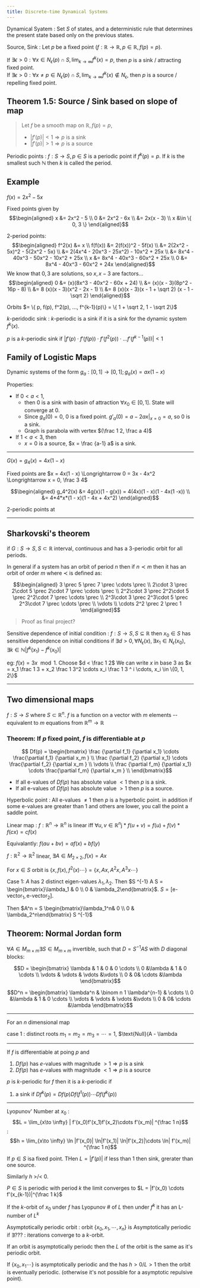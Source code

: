```yaml
---
title: Discrete-time Dynamical Systems
---
```


Dynamical Syatem 
: Set $S$ of states, and a deterministic rule that determines the present state
  based only on the previous states. 

Source, Sink
: Let $p$ be a fixed point ($f: \mathbb R \to \mathbb R, p \in \mathbb R, f(p) = p$).

  If  $\exists \epsilon > 0 : \forall x \in N_\epsilon(p) \cap S, \lim_{k\to\infty}
  f^k(x) = p$, then $p$ is a sink / attracting fixed point.   
  If  $\exists \epsilon > 0 : \forall x \ne p \in N_\epsilon(p) \cap S, \lim_{k\to\infty}
  f^k(x) \notin N_\epsilon$, then $p$ is a source / repelling fixed point.

## Theorem 1.5: Source / Sink based on slope of map

> Let $f$ be a smooth map  on $\mathbb R, f(p) = p$,
> * $|f'(p)| < 1 \Longrightarrow p$ is a sink
> * $|f'(p)| > 1 \Longrightarrow p$ is a source

Periodic points
: $f: S \to S, p \in S$ is a periodic point if $f^k(p) = p$. If $k$ is the
  smallest such $\mathbb N$ then $k$ is called the period.
  
  ## Example

  $f(x) = 2x^2 - 5x$
  
  Fixed points given by
  $$\begin{aligned}
    x &= 2x^2 - 5 \\
    0 &= 2x^2 - 6x \\
      &= 2x(x - 3) \\
    x &\in \{ 0, 3 \}
  \end{aligned}$$

  $2$-period points:
  $$\begin{aligned}
  f^2(x) &= x \\
  f(f(x)) &= 2(f(x))^2 - 5f(x) \\
         &= 2(2x^2 - 5x)^2 - 5(2x^2 - 5x) \\
         &= 2(4x^4 - 20x^3 - 25x^2) - 10x^2 + 25x \\
         &= 8x^4 - 40x^3 - 50x^2 - 10x^2 + 25x \\
       x &= 8x^4 - 40x^3 - 60x^2 + 25x \\
       0 &= 8x^4 - 40x^3 - 60x^2 + 24x
  \end{aligned}$$
  We know that $0, 3$ are solutions, so $x, x - 3$ are factors... 
  $$\begin{aligned}
     0 &= (x)(8x^3 - 40x^2 - 60x + 24) \\
       &= (x)(x - 3)(8p^2 - 16p - 8) \\
       &= 8 (x)(x - 3)(x^2 - 2x - 1) \\
       &= 8 (x)(x - 3)(x - 1 + \sqrt 2) (x - 1 - \sqrt 2)
  \end{aligned}$$

  Orbits $= \{ p, f(p), f^2(p), ..., f^{k-1}(p)\} = \{ 1 + \sqrt 2, 1 - \sqrt 2\}$

$k$-peridodic sink
: $k$-periodic is a sink if it is a sink for the dynamic system $f^k(x)$.

  $p$ is a $k$-periodic sink if $|f'(p)\cdot f'(f(p))\cdot f'(f^2(p))\cdot \ldots f'(f^{k-1}(p))| < 1$

## Family of Logistic Maps

Dynamic systems of the form $g_a: [0, 1] \to [0, 1]; g_a(x) = ax(1-x)$

Properties:
* If $0 < a < 1$,
  -  then $0$ is a sink with basin of attraction $\forall x_0 \in
  [0, 1]$. State will converge at $0$.
  - Since $g_a(0) = 0$, $0$ is a fixed point. $g'_a(0) = a - 2ax | _{x = 0} =
    a$, so $0$ is a sink.
  - Graph is parabola with vertex $(\frac 1 2, \frac a 4)$
* If $1 < a < 3$, then 
  - $x = 0$ is a source, $x = \frac {a-1} a$ is a sink.

---

$G(x) = g_4(x) = 4x(1 - x)$

Fixed points are $x = 4x(1 - x) \Longrightarrow 0 = 3x - 4x^2 \Longrightarrow x
= 0, \frac 3 4$

$$\begin{aligned}
g_4^2(x) &= 4g(x)(1 - g(x)) = 4(4x)(1 - x)(1 - 4x(1 -x)) \\
         &= 4*4*x*(1 - x)(1 - 4x + 4x^2)
\end{aligned}$$

$2$-periodic points at

---

## Sharkovski's theorem
if $G: S \to S, S \subset \mathbb R$ interval, continuous and has a
$3$-periodic orbit for all periods.

In general if a system has an orbit of period $n$ then if $n \prec m$ then
it has an orbit of order $m$ where $\prec$ is defined as:

$$\begin{aligned}
    3 \prec 5 \prec 7 \prec \cdots  \prec \\
    2\cdot 3 \prec 2\cdot 5 \prec 2\cdot 7 \prec \cdots  \prec \\
    2^2\cdot 3 \prec 2^2\cdot 5 \prec 2^2\cdot 7 \prec \cdots  \prec \\
    2^3\cdot 3 \prec 2^3\cdot 5 \prec 2^3\cdot 7 \prec \cdots  \prec \\
    \vdots \\
    \cdots 2^2 \prec 2 \prec 1
\end{aligned}$$

> Proof as final project?

Sensitive dependence of initial condition
: $f: S \to S, S \subseteq \mathbb R$ then $x_0 \in S$ has sensitive dependence
  on initial conditions if $\exists d > 0, \forall N_\epsilon(x), \exists x_1 \in
  N_\epsilon(x_0), \exists k \in \mathbb N |f^k(x_1) - f^k(x_0)|$

eg: $f(x) = 3x \mod 1$. Choose $d < \frac 1 2$
We can write $x$ in base $3$ as $x = x_1 \frac 1 3 + x_2 \frac 1 3^2 \cdots x_i
\frac 1 3 ^ i \cdots, x_i \in \{0, 1, 2\}$

---

## Two dimensional maps

$f: S \to S$ where $S \subset \mathbb R^n$. $f$ is a function on a vector with
$m$ elements -- equivalent to $m$ equations from $\mathbb R^m \to \mathbb R$

### Theorem: If $p$ fixed point, $f$ is differentiable at $p$

$$
Df(p) = \begin{bmatrix}
\frac {\partial f_1} {\partial x_1} \cdots \frac{\partial f_1} {\partial  x_m } \\
\frac {\partial f_2} {\partial x_1} \cdots \frac{\partial f_2} {\partial  x_m } \\
\vdots \\
\frac {\partial f_m} {\partial x_1} \cdots \frac{\partial f_m} {\partial  x_m } \\
\end{bmatrix}$$
* If all e-values of $Df(p)$ has absolute value $< 1$ then $p$ is a sink.
* If all e-values of $Df(p)$ has absolute value $> 1$ then $p$ is a source.

Hyperbolic point
: All e-values $\ne 1$ then $p$ is a hyperbolic point. in addition if some
e-values are greater than $1$ and others are lower, you call the point a saddle
point.

Linear map
: $f: \mathbb R^n \to \mathbb R^n$ is linear iff $\forall u, v \in \mathbb R^n$j
    * $f(u + v) = f(u) + f(v)$
    * $f(c x) = cf(x)$

  Equivalantly: $f(au + bv) = af(x) + bf(y)$

$f: \mathbb R^2 \to \mathbb R^2$ linear, $\exists A \in M_{2\times 2}, f(x) =
Ax$

For $x \in S$ orbit is $\{x, f(x), f^2(x) \cdots \} = \{x, Ax, A^2x, A^3x \cdots
\}$

Case 1: $A$ has $2$ distinct eigen-values $\lambda_1, \lambda_2$. Then $S ^{-1} A S =
\begin{bmatrix}\lambda_1 & 0 \\ 0 & \lambda_2\end{bmatrix}$. $S =
[\text{e-vector}_1,  \text{e-vector}_2]$.

Then $A^n = S \begin{bmatrix}\lambda_1^n& 0 \\ 0 & \lambda_2^n\end{bmatrix} S ^{-1}$

## Theorem: Normal Jordan form

$\forall A \in M_{m\times m} \exists S \in M_{m\times m}$ invertible, such that
$D = S ^{-1} A S$ with $D$ diagonal blocks:

$$D = \begin{bmatrix}
\lambda & 1 & 0 & 0 \cdots \\
0 &\lambda & 1 & 0 \cdots \\
\vdots & \vdots & \vdots &\vdots \\
0 & 0&  \cdots  &\lambda
\end{bmatrix}$$

$$D^n = \begin{bmatrix}
\lambda^n & \binom n 1 \lambda^{n-1} &  \cdots \\
0 &\lambda & 1 & 0 \cdots \\
\vdots & \vdots & \vdots &\vdots \\
0 & 0&  \cdots  &\lambda
\end{bmatrix}$$

----

For an $n$ dimensional map

case 1 : distinct roots $m_1 = m_2 = m_3 = \cdots = 1$, $\text{Null}(A - \lambda 

---

If $f$ is differentiable at poing $p$ and 
 1. $Df(p)$ has $e$-values with magnitude $> 1\Longrightarrow p$ is a
    sink
 1. $Df(p)$ has $e$-values with magnitude  $< 1 \Longrightarrow p$ is a
    source

$p$ is $k$-periodic for $f$ then it is a $k$-periodic if 
1. a sink if $Df^k(p) = Df(p)Df(f^{1}(p))\cdots Df(f^k(p))$

---

Lyopunov' Number at $x_0$
: $$L = \lim_{x\to \infty} | f'(x_0)f'(x_1)f'(x_2)\cdots f'(x_m)| ^{\frac 1 n}$$
: $$h = \lim_{x\to \infty} \ln |f'(x_0)| \ln|f'(x_1)| \ln|f'(x_2)|\cdots \ln| f'(x_m)| ^{\frac 1 n}$$


If $p\in S$ isa fixed point. THen $L = |f'(p)|$ if less than 1 then sink,
grerater than one source.

Similarly $h$ >/< 0.

$P \in S$ is periodic with period $k$ the limit converges to $L = |f'(x_0)
\cdots f'(x_{k-1})|^{\frac 1 k}$

If the $k$-orbit of $x_0$ under $f$ has Lyopunov # of $L$ then under $f^k$ it
has an L-number of $L^k$

Asymptotically periodic orbit
: orbit $\{x_0, x_1, \cdots, x_n \}$ is Asymptotically periodic if $\exists ???$
: iterations converge to a $k$-orbit.

If an orbit is asymptotically periodc then the $L$ of the orbit is the same as
it's periodic orbit.

If $\{ x_0, x_1\cdots \}$ is asymptotically periodic and the has $h>0 / L>1$ then the orbit is eventually periodic. (otherwise it's not possible for a asymptotic repulsive point).

